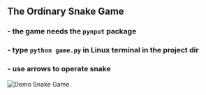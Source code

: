 ## The Ordinary Snake Game
### - the game needs the ```pynput``` package
### - type ```python game.py``` in Linux terminal in the project dir
### - use arrows to operate snake
![Demo Snake Game](https://github.com/KateLocate/snake_game/blob/main/Screencast%20from%2021-07-23%20181235_1.gif)
